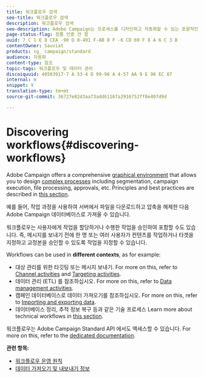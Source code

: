 ```yaml
---
title: 워크플로우 검색
seo-title: 워크플로우 검색
description: 워크플로우 검색
seo-description: Adobe Campaign는 프로세스를 디자인하고 자동화할 수 있는 포괄적인 그래픽 환경을 제공합니다.
page-status-flag: 정품 인증 안 함
uuid: 7 C 1 E 8 CEA -90 D 0-491 F-AB 8 F -6 CD 69 F 8 A 6 C 3 B
contentOwner: Sauviat
products: sg_ campaign/standard
audience: 자동화
content-type: 참조
topic-tags: 워크플로우 및 데이터 관리
discoiquuid: 40503917-7 A 53-4 D 99-96 A 4-57 AA 9 E 98 EC 87
internal: n
snippet: Y
translation-type: tm+mt
source-git-commit: 36727e82d3aa73add6116fa2916752ff0e407d9d

---
```



# Discovering workflows{#discovering-workflows}

Adobe Campaign offers a comprehensive [graphical environment](../../automating/using/workflow-interface.md) that allows you to design [complex processes](../../automating/using/workflow-operating-principles.md) including segmentation, campaign execution, file processing, approvals, etc. Principles and best practices are described in [this section](../../automating/using/building-a-workflow.md).

예를 들어, 작업 과정을 사용하여 서버에서 파일을 다운로드하고 압축을 해제한 다음 Adobe Campaign 데이터베이스로 가져올 수 있습니다.

워크플로우는 사용자에게 작업을 할당하거나 수행한 작업을 승인하여 포함할 수도 있습니다. 즉, 메시지를 보내기 전에 한 명 또는 여러 사용자가 컨텐츠를 작업하거나 타겟을 지정하고 교정본을 승인할 수 있도록 작업을 지정할 수 있습니다.

Workflows can be used in **different contexts**, as for example:

* 대상 관리를 위한 타깃팅 또는 메시지 보내기. For more on this, refer to [Channel activities](../../automating/using/about-channel-activities.md) and [Targeting activities](../../automating/using/about-targeting-activities.md).
* 데이터 관리 (ETL) 를 참조하십시오. For more on this, refer to [Data management activities](../../automating/using/about-data-management-activities.md).
* 캠페인 데이터베이스로 데이터 가져오기를 참조하십시오. For more on this, refer to [Importing and exporting data](../../automating/using/about-data-import-and-export.md).
* 데이터베이스 정리, 추적 정보 복구 등과 같은 기술 프로세스 Learn more about technical workflows in [this section](../../administration/using/technical-workflows.md).

워크플로우는 Adobe Campaign Standard API 에서도 액세스할 수 있습니다. For more on this, refer to the [dedicated documentation](https://docs.campaign.adobe.com/doc/standard/en/api/ACS_API.html#managing-workflows).

**관련 항목:**

* [워크플로우 운영 원칙](../../automating/using/workflow-operating-principles.md)
* [데이터 가져오기 및 내보내기 정보](../../automating/using/about-data-import-and-export.md)

